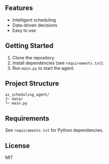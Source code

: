 
## Features
- Intelligent scheduling
- Data-driven decisions
- Easy to use

## Getting Started
1. Clone the repository.
2. Install dependencies (see `requirements.txt`).
3. Run `main.py` to start the agent.

## Project Structure
```
ai_scheduling_agent/
├─ data/
└─ main.py
```

## Requirements
See `requirements.txt` for Python dependencies.

## License
MIT
